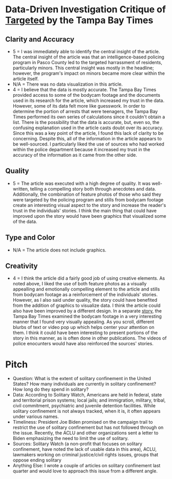 # Data-Driven Investigation Critique of [Targeted](https://projects.tampabay.com/projects/2020/investigations/police-pasco-sheriff-targeted/intelligence-led-policing/) by the Tampa Bay Times

## Clarity and Accuracy

* 5 = I was immediately able to identify the central insight of the article. The central insight of the article was that an intelligence-based policing program in Pasco County led to the targeted harrassment of residents, particularly minors. This central insight was mostly in the headline; however, the program's impact on minors became more clear within the article itself.
* N/A = There was no data visualization in this article. 
* 4 = I believe that the data is mostly accurate. The Tampa Bay Times provided access to some of the bodycam footage and the documents used in its research for the article, which increased my trust in the data. However, some of its data felt more like guesswork. In order to determine the portion of arrests that were teenagers, the Tampa Bay Times performed its own series of calculations since it couldn't obtain a list. There is the possibility that the data is accurate, but, even so, the confusing explanation used in the article casts doubt over its accuracy. Since this was a key point of the article, I found this lack of clarity to be concerning. Despite this, all of the information in the article appears to be well-sourced. I particularly liked the use of sources who had worked within the police department because it increased my trust in the accuracy of the information as it came from the other side.

## Quality

* 5 = The article was executed with a high degree of quality. It was well-written, telling a compelling story both through anecdotes and data. Additionally, the combination of feature photos of those who said they were targeted by the policing program and stills from bodycam footage create an interesting visual aspect to the story and increase the reader's trust in the individuals' stories. I think the main thing that could have improved upon the story would have been graphics that visualized some of the data.  

## Type and Color

* N/A = The article does not include graphics.

## Creativity

* 4 = I think the article did a fairly good job of using creative elements. As noted above, I liked the use of both feature photos as a visually appealling and emotionally compelling element to the article and stills from bodycam footage as a reinforcement of the individuals' stories. However, as I also said under quality, the story could have benefited from the addition of graphics to visualize data. I think the article could also have been improved by a different design. In a separate [story](https://projects.tampabay.com/projects/2020/investigations/police-pasco-sheriff-targeted/body-cam-footage/), the Tampa Bay Times examined the bodycam footage in a very interesting manner that I found very visually appealing. As you scroll, different blurbs of text or video pop up which helps center your attention on them. I think it could have been interesting to present portions of the story in this manner, as is often done in other publications. The videos of police enocunters would have also reinforced the sources' stories. 

# Pitch

* Question: What is the extent of solitary confinement in the United States? How many individuals are currently in solitary confinement? How long do they spend in solitary?
* Data: According to Solitary Watch, Americans are held in federal, state and territorial prison systems; local jails; and immigration, military, tribal, civil commitment, psychiatric and juvenile detention facilities. While solitary confinement is not always tracked, when it is, it often appears under various names.
* Timeliness: President Joe Biden promised on the campaign trail to restrict the use of solitary confinement but has not followed through on the issue. Recently, the ACLU and other organizations sent a letter to Biden emphasizing the need to limit the use of solitary.
* Sources: Solitary Watch (a non-profit that focuses on solitary confinement, have noted the lack of usable data in this area), ACLU, lawmakers working on criminal justice/civil rights issues, groups that oppose ending solitary
* Anything Else: I wrote a couple of articles on solitary confinement last quarter and would love to approach this issue from a different angle. 
